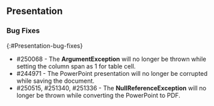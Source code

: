 ## Presentation

### Bug Fixes
{:#Presentation-bug-fixes}

* \#250068 - The **ArgumentException** will no longer be thrown while setting the column span as 1 for table cell.
* \#244971 - The PowerPoint presentation will no longer be corrupted while saving the document.
* \#250515, \#251340, \#251336 - The **NullReferenceException** will no longer be thrown while converting the PowerPoint to PDF.